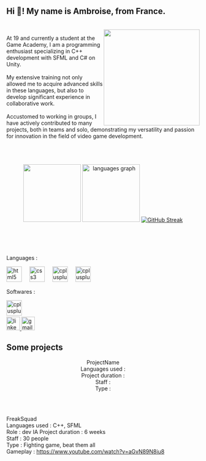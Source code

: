 <h2 align="left">Hi 👋! My name is Ambroise, from France.</h2>

<br clear="both">
<img align="right" height="250" src="https://lh3.googleusercontent.com/pw/AP1GczNk0ySnw-Owp4XKrMjABSWAeTJ5y6iEl8E0BEK2XzAQCS0yxDxxmn5KJ_0brH39kVMq9ov2N4YXR_vd5HNaf_tYoJ2swbOHbXE8_-jFY5Wc1bBFcHzsDDtSE29kFEd6gHlbA9xWXINcP8mJwZ645SZYlzE9eax9b76cs9azeU3-sSoSkEm-JcqtPyiKgwrrdCuSDO9GKTf4xMQ2TOGkouYVJQqu8DjvYaBOsvQLDOeilJI4VTF9dKPEIK_hdi0cn2j0dIyheg9VJiNWpBTT2MvOmTnF7JoJ0nCdhIfUy8puS05C-ki2CZtb3uWeI9slCDzAuiM0kZ0W4AZAb_gRnRnfWBBA95xXvJywIGzYWWRIhNQ5GUK2sXxR6Ig5hI0BYX4xBkCfaTrz3Gtmf32c37zPu-cAPQlybeyTKMtmFcPUwLQ2D6GGBmZbWXIl2Koy8Vu-YD3aR8JIaDJRqx_DlvE78mveUJhHCVcS7-VFRIGPgBFCbzpW6fXyMK9TtGSKIOQFH0Vm7dsCPiKaYrMHGBkbGEeEkRLsi2aWUxeGVXz0zINWwAliESVJpPu-0WX25mShgD8TwIjC29BvLDSNOTLDHET8284HPNB_X8yHUrUB5L0eLQ9yyZ33OZ3nEGuPfc4L9p6zkTLl0DZ3CRfNBp305CHBbE1QGlfklJH4WEN_ohJjgwEU7uRnHoAKbzCBA8EaYVkGmT3Zqcghd3mVth9TtZIdYWLsoArfsdNWEQVT5DWwnxu77YQMrJCyTFR0ixV4Ljzx5MOv05M91DmwiSP379YXkp5mrOFmMcOMD6qHBJJQXxwFp4VdDpiiaPfTK5lr_BKJOgE5dgIUmtujUVnm-zYaYHSZNRip3T2VWAMVuZtdt81dNBNH_hKbFZo_HaPqkoRN4D-0f5vZy6HWChMd8y4=w296-h296-s-no-gm?authuser=0"  />

<h8 align="left">At 19 and currently a student at the Game Academy, I am a programming enthusiast specializing in C++ development with SFML and C# on Unity.<br><br>My extensive training not only allowed me to acquire advanced skills in these languages, but also to develop significant experience in collaborative work.<br><br>Accustomed to working in groups, I have actively contributed to many projects, both in teams and solo, demonstrating my versatility and passion for innovation in the field of video game development.<br><br><br><br></h8>
<div align="center">
 
  <img src="https://github-readme-stats.vercel.app/api?username=poulpux&show_icons=true&show_icons=true&locale=en&hide_title=false&layout=compact&card_width=320&langs_count=5&theme=dracula&hide_border=false" height="150"  />
  <img src="https://github-readme-stats.vercel.app/api/top-langs/?username=poulpux&show_icons=true&locale=en&hide_title=false&layout=compact&card_width=320&langs_count=5&theme=dracula&hide_border=false" height="150" alt="languages graph"  />
  <a href="https://git.io/streak-stats"><img src="https://github-readme-streak-stats-one-henna.vercel.app?user=Poulpux&theme=dracula" alt="GitHub Streak" /></a>

 

</div>

<br clear="both">
<br><br><br>
<p align="left">Languages :</p>

<div align="left">
  <img src="https://skillicons.dev/icons?i=py" height="40" alt="html5 logo"  />
  <img width="12" />
  <img src="https://skillicons.dev/icons?i=c" height="40" alt="css3 logo"  />
  <img width="12" />
  <img src="https://skillicons.dev/icons?i=cpp" height="40" alt="cplusplus logo"  />
  <img width="12" />
  <img src="https://skillicons.dev/icons?i=cs" height="40" alt="cplusplus logo"  />

</div>

<p align="left">Softwares :</p>

<div align="left">
    <img src="https://skillicons.dev/icons?i=unity" height="40" alt="cplusplus logo"  />
  <img width="12" />
  
</div>

<div align="left">
  <a href="ambroise.marquet@gmail.com" target="_blank">
    <img src="https://img.shields.io/static/v1?message=LinkedIn&logo=linkedin&label=&color=0077B5&logoColor=white&labelColor=&style=for-the-badge" height="35" alt="linkedin logo"  />
  </a>
  <a href="ambroise.marquet@gmail.com" target="_blank">
    <img src="https://img.shields.io/static/v1?message=Gmail&logo=gmail&label=&color=D14836&logoColor=white&labelColor=&style=for-the-badge" height="35" alt="gmail logo"  />
  </a>
</div>

<h2 align="left">Some projects</h2>
<div align="center">
<h8 align="left">
 ProjectName<br>
Languages used : <br>
Project duration : <br>
Staff : <br>
Type :  <br>

 <br><br>

FreakSquad<br>
Languages used : C++, SFML<br>
Role : dev IA
Project duration : 6 weeks<br>
Staff : 30 people<br>
Type : Fighting game, beat them all <br>
Gameplay : https://www.youtube.com/watch?v=aGvN89N8iu8
 <br><br>
</div>
